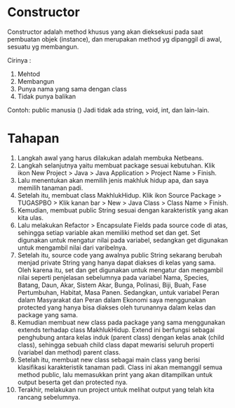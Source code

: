 # Constructor
Constructor adalah method khusus yang akan dieksekusi pada saat pembuatan objek (instance), dan merupakan method yg dipanggil di awal, sesuatu yg membangun.

Cirinya : 
1. Mehtod
2. Membangun
3. Punya nama yang sama dengan class
4. Tidak punya balikan
   
Contoh: public manusia ()
Jadi tidak ada string, void, int, dan lain-lain.

# Tahapan
1. Langkah awal yang harus dilakukan adalah membuka Netbeans.
2. Langkah selanjutnya yaitu membuat package sesuai kebutuhan. Klik ikon New Project > Java > Java Application > Project Name > Finish.
3. Lalu menentukan akan memilih jenis makhluk hidup apa, dan saya memilih tanaman padi.
4. Setelah itu, membuat class MakhlukHidup. Klik ikon Source Package > TUGASPBO > Klik kanan bar > New > Java Class > Class Name > Finish.
5. Kemudian, membuat public String sesuai dengan karakteristik yang akan kita ulas.
6. Lalu melakukan Refactor > Encapsulate Fields pada source code di atas, sehingga setiap variable akan memiliki method set dan get. Set digunakan untuk mengatur nilai pada variabel, sedangkan get digunakan untuk mengambil nilai dari varibelnya.
7. Setelah itu, source code yang awalnya public String sekarang berubah menjad private String yang hanya dapat diakses di kelas yang sama. Oleh karena itu, set dan get digunakan untuk mengatur dan mengambil nilai seperti penjelasan sebelumnya pada variabel Nama, Species, Batang, Daun, Akar, Sistem Akar, Bunga, Polinasi, Biji, Buah, Fase Pertumbuhan, Habitat, Masa Panen. Sedangkan, untuk variabel Peran dalam Masyarakat dan Peran dalam Ekonomi saya menggunakan protected yang hanya bisa diakses oleh turunannya dalam kelas dan package yang sama.
8. Kemudian membuat new class pada package yang sama menggunakan extends terhadap class MakhlukHidup. Extend ini berfungsi sebagai penghubung antara kelas induk (parent class) dengan kelas anak (child class), sehingga sebuah child class dapat mewarisi seluruh properti (variabel dan method) parent class.
9. Setelah itu, membuat new class sebagai main class yang berisi klasifikasi karakteristik tanaman padi. Class ini akan memanggil semua method public, lalu memasukkan print yang akan ditampilkan untuk output beserta get dan protected nya.
10. Terakhir, melakukan run project untuk melihat output yang telah kita rancang sebelumnya.
